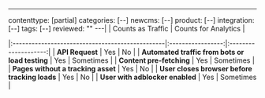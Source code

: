 ---
contenttype: [partial]
categories: [--]
newcms: [--]
product: [--]
integration: [--]
tags: [--]
reviewed: ""
---|                                                 | Counts as Traffic | Counts for Analytics |


|:------------------------------------------------|:-----------------:|:--------------------:|
| **API Request**                                 |        Yes        |          No          |
| **Automated traffic from bots or load testing** |        Yes        |       Sometimes      |
| **Content pre-fetching**                        |        Yes        |       Sometimes      |
| **Pages without a tracking asset**              |        Yes        |          No          |
| **User closes browser before tracking loads**   |        Yes        |          No          |
| **User with adblocker enabled**                 |        Yes        |       Sometimes      |
